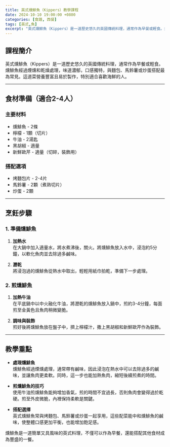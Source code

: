 ```yaml
---
title: 英式燻鯡魚（Kippers）教學課程
date: 2024-10-10 19:00:00 +0800
categories: [食譜, 西餐]
tags: [英式,魚] 
excerpt: "英式燻鯡魚（Kippers）是一道歷史悠久的英國傳統料理，通常作為早餐或輕食。燻鯡魚經過煙燻和乾燥處理，味道濃郁，口感獨特，與麵包、馬鈴薯或炒蛋搭配最為常見。這道菜營養豐富且易於製作，特別適合喜歡海鮮的人"
---
```


## 課程簡介  
英式燻鯡魚（Kippers）是一道歷史悠久的英國傳統料理，通常作為早餐或輕食。燻鯡魚經過煙燻和乾燥處理，味道濃郁，口感獨特，與麵包、馬鈴薯或炒蛋搭配最為常見。這道菜營養豐富且易於製作，特別適合喜歡海鮮的人。

---

## 食材準備（適合2-4人）

### 主要材料
- 燻鯡魚 - 2條
- 檸檬 - 1顆（切片）
- 牛油 - 2湯匙
- 黑胡椒 - 適量
- 新鮮歐芹 - 適量（切碎，裝飾用）

### 搭配選項
- 烤麵包片 - 2-4片
- 馬鈴薯 - 2顆（煮熟切片）
- 炒蛋 - 2顆

---

## 烹飪步驟

### 1. **準備燻鯡魚**

1. **加熱水**  
   在大鍋中加入適量水，將水煮沸後，關火。將燻鯡魚放入水中，浸泡約5分鐘，以軟化魚肉並去除過多鹹味。

2. **瀝乾**  
   將浸泡過的燻鯡魚從熱水中取出，輕輕用紙巾拍乾，準備下一步處理。

### 2. **煎燻鯡魚**

1. **加熱牛油**  
   在平底鍋中以中火融化牛油，將瀝乾的燻鯡魚放入鍋中，煎約3-4分鐘，每面煎至金黃色且魚肉稍微變脆。

2. **調味與裝飾**  
   煎好後將燻鯡魚放在盤子中，擠上檸檬汁，撒上黑胡椒和新鮮歐芹作為裝飾。

---

## 教學重點

- **處理燻鯡魚**  
   燻鯡魚經過煙燻處理，通常帶有鹹味，因此浸泡在熱水中可以去除過多的鹹味，並讓魚肉更柔軟。同時，這一步也能加熱魚肉，縮短後續煎煮的時間。

- **煎燻鯡魚的技巧**  
   使用牛油煎燻鯡魚能夠增加香氣，煎的時間不宜過長，否則魚肉會變得過於乾硬。煎至外皮微脆，內裡保持柔軟是關鍵。

- **搭配選擇**  
   英式燻鯡魚常與烤麵包、馬鈴薯或炒蛋一起享用，這些配菜能中和燻鯡魚的鹹味，使整體口感更加平衡，也能增加飽足感。

燻鯡魚是一道簡單又具風味的英式料理，不僅可以作為早餐，還能搭配其他食材成為豐盛的一餐。
